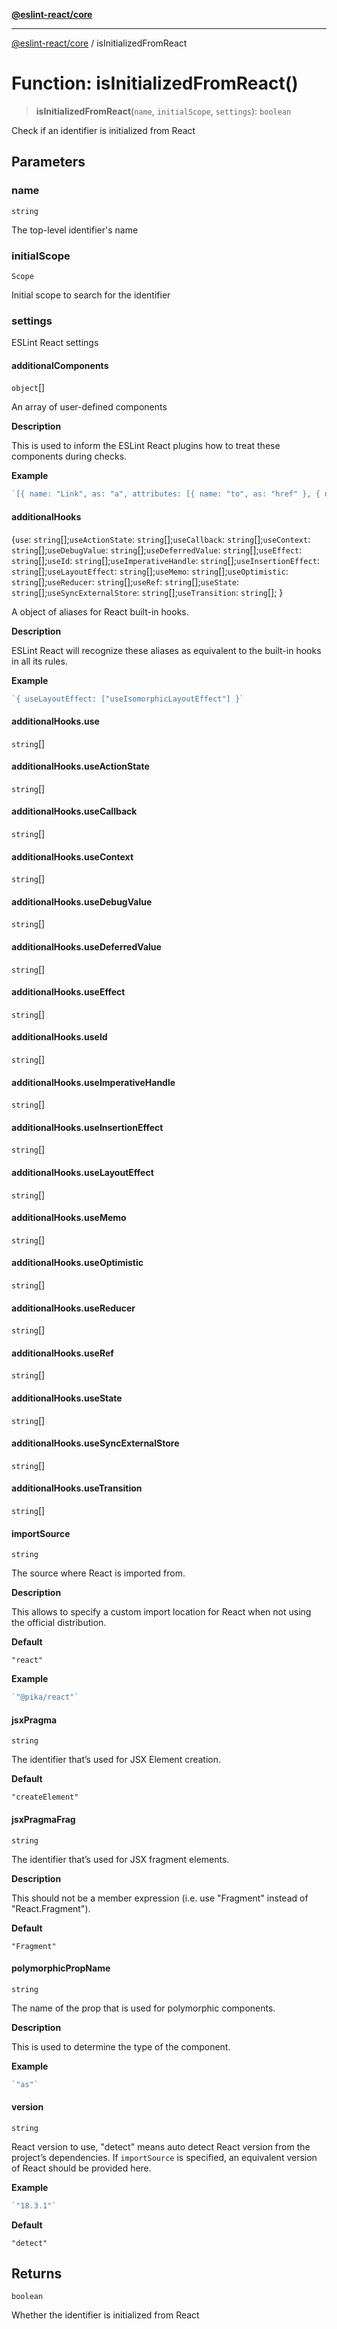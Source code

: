 [**@eslint-react/core**](../README.md)

***

[@eslint-react/core](../README.md) / isInitializedFromReact

# Function: isInitializedFromReact()

> **isInitializedFromReact**(`name`, `initialScope`, `settings`): `boolean`

Check if an identifier is initialized from React

## Parameters

### name

`string`

The top-level identifier's name

### initialScope

`Scope`

Initial scope to search for the identifier

### settings

ESLint React settings

#### additionalComponents

`object`[]

An array of user-defined components

**Description**

This is used to inform the ESLint React plugins how to treat these components during checks.

**Example**

```ts
`[{ name: "Link", as: "a", attributes: [{ name: "to", as: "href" }, { name: "rel", defaultValue: "noopener noreferrer" }] }]`
```

#### additionalHooks

\{`use`: `string`[];`useActionState`: `string`[];`useCallback`: `string`[];`useContext`: `string`[];`useDebugValue`: `string`[];`useDeferredValue`: `string`[];`useEffect`: `string`[];`useId`: `string`[];`useImperativeHandle`: `string`[];`useInsertionEffect`: `string`[];`useLayoutEffect`: `string`[];`useMemo`: `string`[];`useOptimistic`: `string`[];`useReducer`: `string`[];`useRef`: `string`[];`useState`: `string`[];`useSyncExternalStore`: `string`[];`useTransition`: `string`[]; \}

A object of aliases for React built-in hooks.

**Description**

ESLint React will recognize these aliases as equivalent to the built-in hooks in all its rules.

**Example**

```ts
`{ useLayoutEffect: ["useIsomorphicLayoutEffect"] }`
```

#### additionalHooks.use

`string`[]

#### additionalHooks.useActionState

`string`[]

#### additionalHooks.useCallback

`string`[]

#### additionalHooks.useContext

`string`[]

#### additionalHooks.useDebugValue

`string`[]

#### additionalHooks.useDeferredValue

`string`[]

#### additionalHooks.useEffect

`string`[]

#### additionalHooks.useId

`string`[]

#### additionalHooks.useImperativeHandle

`string`[]

#### additionalHooks.useInsertionEffect

`string`[]

#### additionalHooks.useLayoutEffect

`string`[]

#### additionalHooks.useMemo

`string`[]

#### additionalHooks.useOptimistic

`string`[]

#### additionalHooks.useReducer

`string`[]

#### additionalHooks.useRef

`string`[]

#### additionalHooks.useState

`string`[]

#### additionalHooks.useSyncExternalStore

`string`[]

#### additionalHooks.useTransition

`string`[]

#### importSource

`string`

The source where React is imported from.

**Description**

This allows to specify a custom import location for React when not using the official distribution.

**Default**

`"react"`

**Example**

```ts
`"@pika/react"`
```

#### jsxPragma

`string`

The identifier that’s used for JSX Element creation.

**Default**

`"createElement"`

#### jsxPragmaFrag

`string`

The identifier that’s used for JSX fragment elements.

**Description**

This should not be a member expression (i.e. use "Fragment" instead of "React.Fragment").

**Default**

`"Fragment"`

#### polymorphicPropName

`string`

The name of the prop that is used for polymorphic components.

**Description**

This is used to determine the type of the component.

**Example**

```ts
`"as"`
```

#### version

`string`

React version to use, "detect" means auto detect React version from the project’s dependencies.
If `importSource` is specified, an equivalent version of React should be provided here.

**Example**

```ts
`"18.3.1"`
```

**Default**

`"detect"`

## Returns

`boolean`

Whether the identifier is initialized from React

